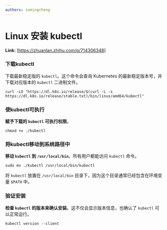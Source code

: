 ```yaml
---
authors: sumingcheng
---
```

# Linux 安装 kubectl



 **Link:** [https://zhuanlan.zhihu.com/p/714306348]

### 下载kubectl  

下载最新稳定版的 `kubectl`。这个命令会查询 Kubernetes 的最新稳定版本号，并下载对应版本的 `kubectl` 二进制文件。

```
curl -LO "https://dl.k8s.io/release/$(curl -L -s https://dl.k8s.io/release/stable.txt)/bin/linux/amd64/kubectl"
```
### 使kubectl可执行  

**赋予下载的 `kubectl` 可执行权限**。

```
chmod +x ./kubectl
```
### 将kubectl移动到系统路径中  

**移动 `kubectl` 到 `/usr/local/bin`**。所有用户都能访问 `kubectl` 命令。

```
sudo mv ./kubectl /usr/local/bin/kubectl
```

将 `kubectl` 放置在 `/usr/local/bin` 目录下，因为这个目录通常已经包含在环境变量 `$PATH` 中。

### 验证安装  

**检查 `kubectl` 的版本来确认安装**。这不仅会显示版本信息，也确认了 `kubectl` 可以正常运行。

```
kubectl version --client
```
